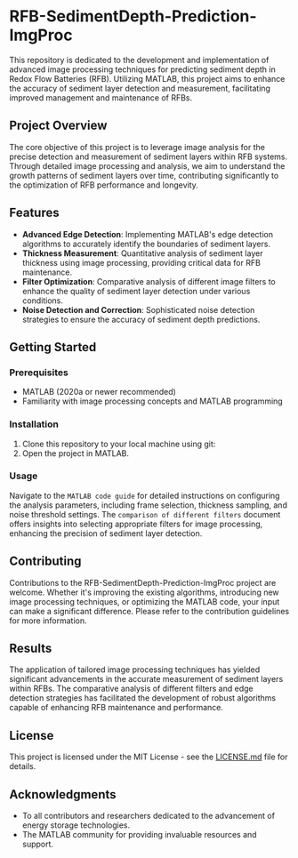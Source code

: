 # RFB-SedimentDepth-Prediction-ImgProc

This repository is dedicated to the development and implementation of advanced image processing techniques for predicting sediment depth in Redox Flow Batteries (RFB). Utilizing MATLAB, this project aims to enhance the accuracy of sediment layer detection and measurement, facilitating improved management and maintenance of RFBs.

## Project Overview

The core objective of this project is to leverage image analysis for the precise detection and measurement of sediment layers within RFB systems. Through detailed image processing and analysis, we aim to understand the growth patterns of sediment layers over time, contributing significantly to the optimization of RFB performance and longevity.

## Features

- **Advanced Edge Detection**: Implementing MATLAB's edge detection algorithms to accurately identify the boundaries of sediment layers.
- **Thickness Measurement**: Quantitative analysis of sediment layer thickness using image processing, providing critical data for RFB maintenance.
- **Filter Optimization**: Comparative analysis of different image filters to enhance the quality of sediment layer detection under various conditions.
- **Noise Detection and Correction**: Sophisticated noise detection strategies to ensure the accuracy of sediment depth predictions.

## Getting Started

### Prerequisites

- MATLAB (2020a or newer recommended)
- Familiarity with image processing concepts and MATLAB programming

### Installation

1. Clone this repository to your local machine using git:
2. Open the project in MATLAB.

### Usage

Navigate to the `MATLAB code guide` for detailed instructions on configuring the analysis parameters, including frame selection, thickness sampling, and noise threshold settings. The `comparison of different filters` document offers insights into selecting appropriate filters for image processing, enhancing the precision of sediment layer detection.

## Contributing

Contributions to the RFB-SedimentDepth-Prediction-ImgProc project are welcome. Whether it's improving the existing algorithms, introducing new image processing techniques, or optimizing the MATLAB code, your input can make a significant difference. Please refer to the contribution guidelines for more information.

## Results

The application of tailored image processing techniques has yielded significant advancements in the accurate measurement of sediment layers within RFBs. The comparative analysis of different filters and edge detection strategies has facilitated the development of robust algorithms capable of enhancing RFB maintenance and performance.

## License

This project is licensed under the MIT License - see the [LICENSE.md](LICENSE) file for details.

## Acknowledgments

- To all contributors and researchers dedicated to the advancement of energy storage technologies.
- The MATLAB community for providing invaluable resources and support.

